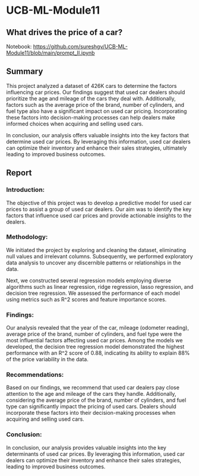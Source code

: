 # UCB-ML-Module11

## What drives the price of a car?

Notebook: https://github.com/sureshgv/UCB-ML-Module11/blob/main/prompt_II.ipynb

## Summary
This project analyzed a dataset of 426K cars to determine the factors influencing car prices. Our findings suggest that used car dealers should prioritize the age and mileage of the cars they deal with. Additionally, factors such as the average price of the brand, number of cylinders, and fuel type also have a significant impact on used car pricing. Incorporating these factors into decision-making processes can help dealers make informed choices when acquiring and selling used cars.

In conclusion, our analysis offers valuable insights into the key factors that determine used car prices. By leveraging this information, used car dealers can optimize their inventory and enhance their sales strategies, ultimately leading to improved business outcomes. 

## Report
### Introduction:
The objective of this project was to develop a predictive model for used car prices to assist a group of used car dealers. Our aim was to identify the key factors that influence used car prices and provide actionable insights to the dealers.

### Methodology:
We initiated the project by exploring and cleaning the dataset, eliminating null values and irrelevant columns. Subsequently, we performed exploratory data analysis to uncover any discernible patterns or relationships in the data.

Next, we constructed several regression models employing diverse algorithms such as linear regression, ridge regression, lasso regression, and decision tree regression. We assessed the performance of each model using metrics such as R^2 scores and feature importance scores.

### Findings:
Our analysis revealed that the year of the car, mileage (odometer reading), average price of the brand, number of cylinders, and fuel type were the most influential factors affecting used car prices. Among the models we developed, the decision tree regression model demonstrated the highest performance with an R^2 score of 0.88, indicating its ability to explain 88% of the price variability in the data.

### Recommendations:
Based on our findings, we recommend that used car dealers pay close attention to the age and mileage of the cars they handle. Additionally, considering the average price of the brand, number of cylinders, and fuel type can significantly impact the pricing of used cars. Dealers should incorporate these factors into their decision-making processes when acquiring and selling used cars.

### Conclusion:
In conclusion, our analysis provides valuable insights into the key determinants of used car prices. By leveraging this information, used car dealers can optimize their inventory and enhance their sales strategies, leading to improved business outcomes. 
